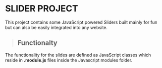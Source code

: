 # SLIDER PROJECT

This project contains some JavaScript powered Sliders built mainly for fun but can also be easily integrated into any website.

> ## Functionalty

The functionality for the slides are defined as JavaScript classes which reside in **.module.js** files inside the Javascript modules folder.
